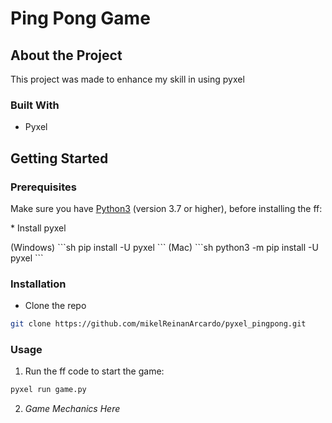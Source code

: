 # Ping Pong Game

## About the Project
This project was made to enhance my skill in using pyxel

### Built With
* Pyxel

## Getting Started

### Prerequisites
Make sure you have <a href="https://www.python.org/downloads/">Python3</a> (version 3.7 or higher), before installing the ff:
<p> * Install pyxel </p>
(Windows)
```sh
pip install -U pyxel
```
(Mac)
```sh
python3 -m pip install -U pyxel
```

### Installation
* Clone the repo
```sh
git clone https://github.com/mikelReinanArcardo/pyxel_pingpong.git
```

### Usage
1. Run the ff code to start the game:
```sh
pyxel run game.py
```
2. *Game Mechanics Here*